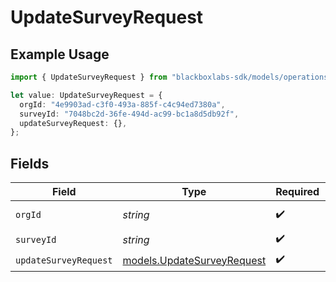 # UpdateSurveyRequest

## Example Usage

```typescript
import { UpdateSurveyRequest } from "blackboxlabs-sdk/models/operations";

let value: UpdateSurveyRequest = {
  orgId: "4e9903ad-c3f0-493a-885f-c4c94ed7380a",
  surveyId: "7048bc2d-36fe-494d-ac99-bc1a8d5db92f",
  updateSurveyRequest: {},
};
```

## Fields

| Field                                                             | Type                                                              | Required                                                          | Description                                                       |
| ----------------------------------------------------------------- | ----------------------------------------------------------------- | ----------------------------------------------------------------- | ----------------------------------------------------------------- |
| `orgId`                                                           | *string*                                                          | :heavy_check_mark:                                                | Organization ID                                                   |
| `surveyId`                                                        | *string*                                                          | :heavy_check_mark:                                                | Survey ID                                                         |
| `updateSurveyRequest`                                             | [models.UpdateSurveyRequest](../../models/updatesurveyrequest.md) | :heavy_check_mark:                                                | N/A                                                               |